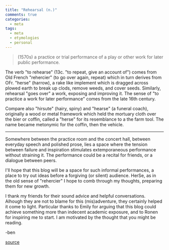 ```yaml
---
title: "Rehearsal (n.)"
comments: true
categories: 
  - meta
tags:
  - meta
  - etymologies
  - personal
---
```

>(1570s) a practice or trial performance of a play or other work for later public performance.

The verb "to rehearse" (13c. "to repeat, give an account of") comes from Old French "rehercier" (to go over again, repeat) which in turn derives from OFr. "herse" (harrow), a rake like implement which is dragged across plowed earth to break up clods, remove weeds, and cover seeds. Similarly, rehearsal "goes over" a work, exposing and improving it. The sense of "to practice a work for later performance" comes from the late 16th century.

Compare also "hirsute" (hairy, spiny) and "hearse" (a funeral coach), originally a wood or metal framework which held the mortuary cloth over the bier or coffin, called a "herse" for its resemblance to a the farm tool. The name became metonymic for the coffin, then the vehicle.

---

Somewhere between the practice room and the concert hall, between everyday speech and polished prose, lies a space where the tension between failure and inspiration stimulates extemporaneous performance without straining it. The performance could be a recital for friends, or a dialogue between peers.

I'll hope that this blog will be a space for such informal performances, a place to try out ideas before a forgiving (or silent) audience. HerSe, as in the old sense of "rehercier" I hope to comb through my thoughts, preparing them for new growth.

I thank my friends for their sound advice and helpful conversations. Alhough they are not to blame for this (mis)adventure, they certainly helped it come to light. Particular thanks to Emily for arguing that this blog could achieve something more than indecent academic exposure, and to Ronen for inspiring me to start. I am motivated by the thought that you might be reading.

-ben 

[source](https://www.etymonline.com/word/rehearse)
